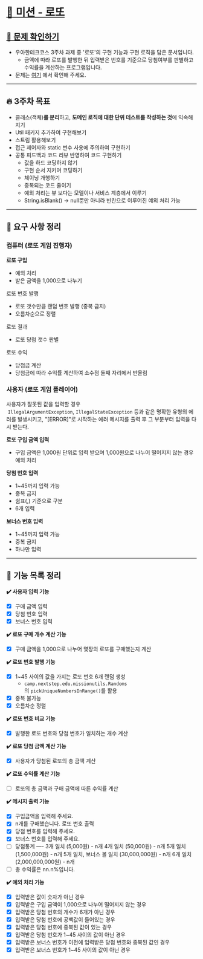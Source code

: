 # [💸 미션 - 로또](https://github.com/coenfflOo/java-lotto-6)

## **[👀 문제 확인하기](https://github.com/woowacourse-precourse/java-lotto-6)**

- 우아한테크코스 3주차 과제 중 '로또'의 구현 기능과 구현 로직을 담은 문서입니다.
    - 금액에 따라 로또를 발행한 뒤 입력받은 번호를 기준으로 당첨여부를 판별하고 수익률을 계산하는 프로그램입니다.
- 문제는 [여기](https://github.com/woowacourse-precourse/java-lotto-6) 에서 확인해 주세요.

---

## **🔥 3주차 목표**

- 클래스(객체)**를 분리**하고, **도메인 로직에 대한 단위 테스트를 작성하는 것**에 익숙해지기
- Util 패키지 추가하여 구현해보기
- 스트림 활용해보기
- 접근 제어자와 static 변수 사용에 주의하여 구현하기
- 공통 피드백과 코드 리뷰 반영하여 코드 구현하기
    - 값을 하드 코딩하지 않기
    - 구현 순서 지키며 코딩하기
    - 체이닝 개행하기
    - 중복되는 코드 줄이기
    - 예외 처리는 뷰 보다는 모델이나 서비스 계층에서 이루기
    - String.isBlank() → null뿐만 아니라 빈칸으로 이루어진 예외 처리 가능

---

## **📝 요구 사항 정리**

### **컴퓨터 (로또 게임 진행자)**

**로또 구입**

- 예외 처리
- 받은 금액을 1,000으로 나누기

로또 번호 발행

- 로또 갯수만큼 랜덤 번호 발행 (중복 금지)
- 오름차순으로 정렬

로또 결과

- 로또 당첨 갯수 판별

로또 수익

- 당첨금 계산
- 당첨금에 따라 수익률 계산하여 소수점 둘째 자리에서 반올림

### 사용자 **(로또 게임 플레이어)**

사용자가 잘못된 값을 입력할 경우  `IllegalArgumentException`, `IllegalStateException` 등과 같은 명확한 유형의 에러를 발생시키고, "[ERROR]"로 시작하는 에러 메시지를 출력 후 그 부분부터 입력을 다시 받는다.

**로또 구입 금액 입력**

- 구입 금액은 1,000원 단위로 입력 받으며 1,000원으로 나누어 떨어지지 않는 경우 예외 처리

**당첨 번호 입력**

- 1~45까지 입력 가능
- 중복 금지
- 쉼표(,) 기준으로 구분
- 6개 입력

**보너스 번호 입력**

- 1~45까지 입력 가능
- 중복 금지
- 하나만 입력

---

## **🚦 기능 목록 정리**

****✔️ 사용자 입력 기능****

- [x]  구매 금액 입력
- [x]  당첨 번호 입력
- [x]  보너스 번호 입력

****✔️ 로또 구매 개수 계산 기능****

- [x]  구매 금액을 1,000으로 나누어 몇장의 로또를 구매했는지 계산

****✔️ 로또 번호 발행 기능****

- [x]  1~45 사이의 값을 가지는 로또 번호 6개 랜덤 생성
    - `camp.nextstep.edu.missionutils.Randoms`의 `pickUniqueNumbersInRange()`를 활용
- [x]  중복 불가능
- [x]  오름차순 정렬

****✔️ 로또 번호 비교 기능****

- [x]  발행한 로또 번호와 당첨 번호가 일치하는 개수 계산

****✔️ 로또 당첨 금액 계산 기능****

- [x]  사용자가 당첨된 로또의 총 금액 계산

****✔️ 로또 수익률 계산 기능****

- [ ]  로또의 총 금액과 구매 금액에 따른 수익률 계산

****✔️ 메시지 출력 기능****

- [x]  구입금액을 입력해 주세요.
- [x]  n개를 구매했습니다.
  로또 번호 출력
- [x]  당첨 번호를 입력해 주세요.
- [x]  보너스 번호를 입력해 주세요.
- [ ]  당첨통계
  —-
  3개 일치 (5,000원) - n개
  4개 일치 (50,000원) - n개
  5개 일치 (1,500,000원) - n개
  5개 일치, 보너스 볼 일치 (30,000,000원) - n개
  6개 일치 (2,000,000,000원) - n개
- [ ]  총 수익률은 nn.n%입니다.

****✔️ 예외 처리 기능****

- [x]  입력받은 값이 숫자가 아닌 경우
- [x]  입력받은 구입 금액이 1,000으로 나누어 떨어지지 않는 경우
- [x]  입력받은 당첨 번호의 개수가 6개가 아닌 경우
- [x]  입력받은 당첨 번호에 공백값이 들어있는 경우
- [x]  입력받은 당첨 번호에 중복된 값이 있는 경우
- [x]  입력받은 당첨 번호가 1~45 사이의 값이 아닌 경우
- [x]  입력받은 보너스 번호가 이전에 입력받은 당첨 번호와 중복된 값인 경우
- [x]  입력받은 보너스 번호가 1~45 사이의 값이 아닌 경우